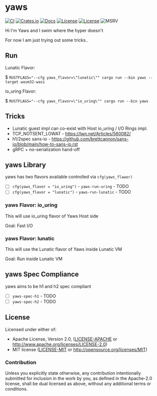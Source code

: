 # yaws

[![CI](https://github.com/pinkforest/yaws/actions/workflows/CI.yml/badge.svg)](https://github.com/yaws-rs/yaws/actions/workflows/CI.yml)
[![Crates.io](https://img.shields.io/crates/v/yaws.svg)](https://crates.io/crates/yaws)
[![Docs](https://docs.rs/yaws/badge.svg)](https://docs.rs/yaws)
[![License](https://img.shields.io/badge/License-Apache%202.0-blue.svg)](https://opensource.org/licenses/Apache-2.0)
[![License](https://img.shields.io/badge/License-MIT-yellow.svg)](https://opensource.org/licenses/MIT)
![MSRV](https://img.shields.io/badge/MSRV-1.60.0-blue)

Hi I'm Yaws and I swim where the hyper doesn't

For now I am just trying out some tricks..

## Run

Lunatic Flavor:

$ `RUSTFLAGS="--cfg yaws_flavor=\"lunatic\"" cargo run --bin yaws --target wasm32-wasi`

io_uring Flavor:

$ `RUSTFLAGS="--cfg yaws_flavor=\"io_uring\"" cargo run --bin yaws`

## Tricks

* Lunatic guest impl can co-exist with Host io_uring / I/O Rings impl.
* TCP_NOTSENT_LOWAT - https://lwn.net/Articles/560082/
* h1/2spec sans-io - https://github.com/brettcannon/sans-io/blob/main/how-to-sans-io.rst
* gRPC + no-serialization hand-off

## yaws Library

yaws has two flavors available controlled via `cfg(yaws_flawor)`

- [ ] `cfg(yaws_flavor = "io_uring")` - `yaws-run-uring` - TODO
- [ ] `cfg(yaws_flavor = "lunatic")` - `yaws-run-lunatic` - TODO

### yaws Flavor: io_uring

This will use io_uring flavor of Yaws Host side

Goal: Fast I/O

### yaws Flavor: lunatic

This will use the Lunatic flavor of Yaws inside Lunatic VM

Goal: Run inside Lunatic VM

## yaws Spec Compliance

yaws aims to be h1 and h2 spec compliant

- [ ] `yaws-spec-h1` - TODO
- [ ] `yaws-spec-h2` - TODO

## License

Licensed under either of:

 * Apache License, Version 2.0, ([LICENSE-APACHE](LICENSE-APACHE) or http://www.apache.org/licenses/LICENSE-2.0)
 * MIT license ([LICENSE-MIT](LICENSE-MIT) or http://opensource.org/licenses/MIT)

### Contribution

Unless you explicitly state otherwise, any contribution intentionally submitted for inclusion in the work by you, as defined in the Apache-2.0 license, shall be dual licensed as above, without any additional terms or conditions.


